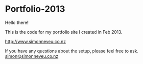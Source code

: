 Portfolio-2013
==============

Hello there!

This is the code for my portfolio site I created in Feb 2013.

http://www.simonneveu.co.nz

If you have any questions about the setup, please feel free to ask. simon@simonneveu.co.nz
